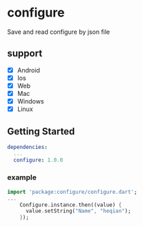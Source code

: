 # configure

Save and read configure by json file

## support

-[x] Android   
-[x] Ios   
-[x] Web   
-[x] Mac   
-[x] Windows   
-[x] Linux   

## Getting Started

```yaml
dependencies:
  ...
  configure: 1.0.0
```

### example
```dart
import 'package:configure/configure.dart';
...
    Configure.instance.then((value) {
      value.setString("Name", "heqian");
    });
```
